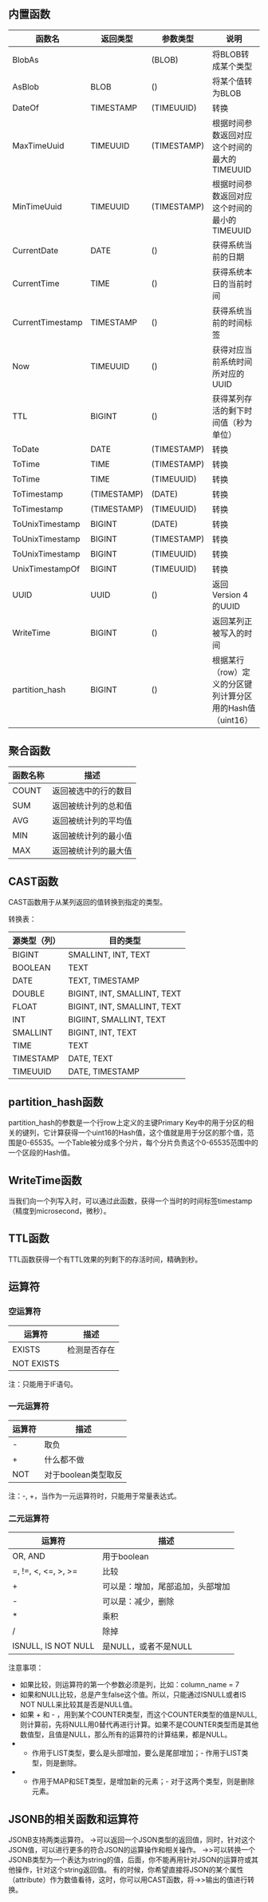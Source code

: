 ## **内置函数**

| 函数名           | 返回类型    | 参数类型    | 说明                                                      |
| ---------------- | ----------- | ----------- | --------------------------------------------------------- |
| BlobAs<Type>     | <Type>      | (BLOB)      | 将BLOB转成某个类型                                        |
| <Type>AsBlob     | BLOB        | (<Type>)    | 将某个值转为BLOB                                          |
| DateOf           | TIMESTAMP   | (TIMEUUID)  | 转换                                                      |
| MaxTimeUuid      | TIMEUUID    | (TIMESTAMP) | 根据时间参数返回对应这个时间的最大的TIMEUUID              |
| MinTimeUuid      | TIMEUUID    | (TIMESTAMP) | 根据时间参数返回对应这个时间的最小的TIMEUUID              |
| CurrentDate      | DATE        | ()          | 获得系统当前的日期                                        |
| CurrentTime      | TIME        | ()          | 获得系统本日的当前时间                                    |
| CurrentTimestamp | TIMESTAMP   | ()          | 获得系统当前的时间标签                                    |
| Now              | TIMEUUID    | ()          | 获得对应当前系统时间所对应的UUID                          |
| TTL              | BIGINT      | (<AnyType>) | 获得某列存活的剩下时间值（秒为单位）                      |
| ToDate           | DATE        | (TIMESTAMP) | 转换                                                      |
| ToTime           | TIME        | (TIMESTAMP) | 转换                                                      |
| ToTime           | TIME        | (TIMEUUID)  | 转换                                                      |
| ToTimestamp      | (TIMESTAMP) | (DATE)      | 转换                                                      |
| ToTimestamp      | (TIMESTAMP) | (TIMEUUID)  | 转换                                                      |
| ToUnixTimestamp  | BIGINT      | (DATE)      | 转换                                                      |
| ToUnixTimestamp  | BIGINT      | (TIMESTAMP) | 转换                                                      |
| ToUnixTimestamp  | BIGINT      | (TIMEUUID)  | 转换                                                      |
| UnixTimestampOf  | BIGINT      | (TIMEUUID)  | 转换                                                      |
| UUID             | UUID        | ()          | 返回Version 4的UUID                                       |
| WriteTime        | BIGINT      | (<AnyType>) | 返回某列正被写入的时间                                    |
| partition_hash   | BIGINT      | ()          | 根据某行（row）定义的分区键列计算分区用的Hash值（uint16） |

## **聚合函数**

| 函数名称 | 描述                 |
| -------- | -------------------- |
| COUNT    | 返回被选中的行的数目 |
| SUM      | 返回被统计列的总和值 |
| AVG      | 返回被统计列的平均值 |
| MIN      | 返回被统计列的最小值 |
| MAX      | 返回被统计列的最大值 |

## **CAST函数**

CAST函数用于从某列返回的值转换到指定的类型。

转换表：

| 源类型（列） | 目的类型                    |
| ------------ | --------------------------- |
| BIGINT       | SMALLINT, INT, TEXT         |
| BOOLEAN      | TEXT                        |
| DATE         | TEXT, TIMESTAMP             |
| DOUBLE       | BIGINT, INT, SMALLINT, TEXT |
| FLOAT        | BIGINT, INT, SMALLINT, TEXT |
| INT          | BIGIINT, SMALLINT, TEXT     |
| SMALLINT     | BIGINT, INT, TEXT           |
| TIME         | TEXT                        |
| TIMESTAMP    | DATE, TEXT                  |
| TIMEUUID     | DATE, TIMESTAMP             |

## **partition_hash函数**

partition_hash的参数是一个行row上定义的主键Primary Key中的用于分区的相关的键列，它计算获得一个uint16的Hash值，这个值就是用于分区的那个值，范围是0-65535。一个Table被分成多个分片，每个分片负责这个0-65535范围中的一个区段的Hash值。

## **WriteTime函数**

当我们向一个列写入时，可以通过此函数，获得一个当时的时间标签timestamp（精度到microsecond，微秒）。

## **TTL函数**

TTL函数获得一个有TTL效果的列剩下的存活时间，精确到秒。

## **运算符**

### **空运算符**

| 运算符     | 描述         |
| ---------- | ------------ |
| EXISTS     | 检测是否存在 |
| NOT EXISTS |              |

注：只能用于IF语句。

### **一元运算符**

| 运算符 | 描述                |
| ------ | ------------------- |
| -      | 取负                |
| +      | 什么都不做          |
| NOT    | 对于boolean类型取反 |

注：-, +，当作为一元运算符时，只能用于常量表达式。

### **二元运算符**

| 运算符              | 描述                             |
| ------------------- | -------------------------------- |
| OR, AND             | 用于boolean                      |
| =, !=, <, <=, >, >= | 比较                             |
| +                   | 可以是：增加，尾部追加，头部增加 |
| -                   | 可以是：减少，删除               |
| *                   | 乘积                             |
| /                   | 除掉                             |
| ISNULL, IS NOT NULL | 是NULL，或者不是NULL             |

注意事项：

* 如果比较，则运算符的第一个参数必须是列，比如：column_name = 7
* 如果和NULL比较，总是产生false这个值。所以，只能通过ISNULL或者IS NOT NULL来比较其是否是NULL值。
* 如果 + 和 - ，用到某个COUNTER类型，而这个COUNTER类型的值是NULL, 则计算前，先将NULL用0替代再进行计算。如果不是COUNTER类型而是其他数值型，且值是NULL，那么所有的运算符的计算结果，都是NULL。
* + 作用于LIST类型，要么是头部增加，要么是尾部增加；- 作用于LIST类型，则是删除。
* + 作用于MAP和SET类型，是增加新的元素；- 对于这两个类型，则是删除元素。

## **JSONB的相关函数和运算符**

JSONB支持两类运算符。
->可以返回一个JSON类型的返回值，同时，针对这个JSON值，可以进行更多的符合JSON的运算操作和相关操作。
->>可以转换一个JSONB类型为一个表达为string的值，后面，你不能再用针对JSON的运算符或其他操作，针对这个string返回值。
有的时候，你希望直接将JSON的某个属性（attribute）作为数值看待，这时，你可以用CAST函数，将->>输出的值进行转换。
